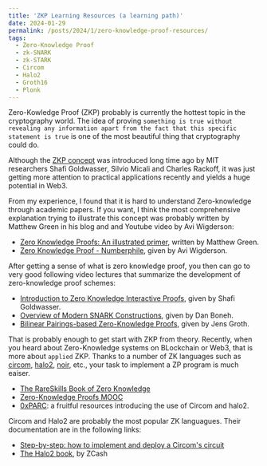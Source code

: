 ```yaml
---
title: 'ZKP Learning Resources (a learning path)'
date: 2024-01-29
permalink: /posts/2024/1/zero-knowledge-proof-resources/
tags:
  - Zero-Knowledge Proof
  - zk-SNARK
  - zk-STARK
  - Circom
  - Halo2
  - Groth16
  - Plonk
---
```


Zero-Kowledge Proof (ZKP) probably is currently the hottest topic in the cryptography world. The idea of proving `something is true without revealing any information apart from the fact that this specific statement is true` is one of the most beautiful thing that cryptography could do.

Although the [ZKP concept](http://groups.csail.mit.edu/cis/pubs/shafi/1985-stoc.pdf) was introduced long time ago by MIT researchers Shafi Goldwasser, Silvio Micali and Charles Rackoff, it was just getting more attention to practical applications recently and yields a huge potential in Web3. 

From my experience, I found that it is hard to understand Zero-knowledge through academic papers. If you want, I think the most comprehensive explanation trying to illustrate this concept was probably written by Matthew Green in his blog and and Youtube video by Avi Wigderson:

- [Zero Knowledge Proofs: An illustrated primer](https://blog.cryptographyengineering.com/2014/11/27/zero-knowledge-proofs-illustrated-primer/), written by Matthew Green.
- [Zero Knowledge Proof - Numberphile](https://www.youtube.com/watch?v=5ovdoxnfFVc&ab_channel=Numberphile2), given by Avi Wigderson.

After getting a sense of what is zero knowledge proof, you then can go to very good following video lectures that summarize the development of zero-knowledge proof schemes:

- [Introduction to Zero Knowledge Interactive Proofs](https://youtube.com/playlist?list=PLS01nW3RtgorR09s4cIz3aFylYCrk8fv0&si=77NRiOm7pkLk4OeX), given by Shafi Goldwasser. 
- [Overview of Modern SNARK Constructions](https://www.youtube.com/watch?v=bGEXYpt3sj0&ab_channel=Blockchain-Web3MOOCs), given by Dan Boneh. 
- [Bilinear Pairings-based Zero-Knowledge Proofs](https://www.youtube.com/watch?v=X-z3JYlFdzs&ab_channel=ZKProofStandards), given by Jens Groth.

That is probably enough to get start with ZKP from theory. Recently, when you heard about Zero-Knowledge systems on BLockchain or Web3, that is more about `applied` ZKP. Thanks to a number of ZK languages such as [circom](https://docs.circom.io/), [halo2](https://zcash.github.io/halo2/), [noir](https://aztec.network/noir/), etc., your task to implement a ZP program is much eaiser. 

- [The RareSkills Book of Zero Knowledge](https://www.rareskills.io/zk-book)
- [Zero-Knowledge Proofs MOOC](https://www.youtube.com/@blockchain-web3moocs635#)
- [0xPARC](https://learn.0xparc.org/): a fruitful resources introducing the use of Circom and halo2.

Circom and Halo2 are probably the most popular ZK languagues. Their documentation are in the following links:

- [Step-by-step: how to implement and deploy a Circom's circuit](https://docs.circom.io/)
- [The Halo2 book](https://zcash.github.io/halo2), by ZCash

